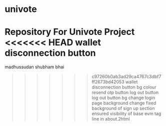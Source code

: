 # univote
Repository For Univote Project
<<<<<<< HEAD
wallet disconnection button 
=======
madhussudan
shubham bhai
>>>>>>> c97260b0ab3ad29ca4767c3dbf7ff2673bd42053
wallet disconnection button bg colour
resend otp button
log out button 
log out button bg change
login page background change 
fixed background of sign up section 
ensured visibility of base evm tag line in about.2html